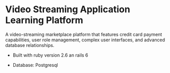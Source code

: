 # Video Streaming Application Learning Platform

A video-streaming marketplace platform that features credit card payment capabilities, user role management, complex user interfaces, and advanced database relationships.

* Built with ruby version 2.6 an rails 6

* Database: Postgresql
